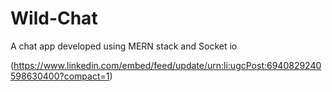 # Wild-Chat
 A chat app developed using MERN stack and Socket io

(https://www.linkedin.com/embed/feed/update/urn:li:ugcPost:6940829240598630400?compact=1)
